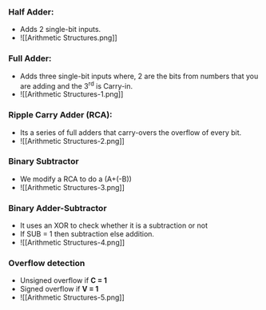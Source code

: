 ### Half Adder:
- Adds 2 single-bit inputs.
- ![[Arithmetic Structures.png]]

### Full Adder:
- Adds three single-bit inputs where, 2 are the bits from numbers that you are adding and the 3<sup>rd</sup> is Carry-in.
- ![[Arithmetic Structures-1.png]]

### Ripple Carry Adder (RCA):
- Its a series of full adders that carry-overs the overflow of every bit.
- ![[Arithmetic Structures-2.png]]

### Binary Subtractor
- We modify a RCA to do a (A+(-B))
- ![[Arithmetic Structures-3.png]]

### Binary Adder-Subtractor
- It uses an XOR to check whether it is a subtraction or not
- If SUB = 1 then subtraction else addition.
- ![[Arithmetic Structures-4.png]]

### Overflow detection
- Unsigned overflow if **C = 1**
- Signed overflow if **V = 1**
- ![[Arithmetic Structures-5.png]]
